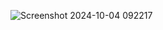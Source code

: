 ![Screenshot 2024-10-04 092217](https://github.com/user-attachments/assets/4e29c545-98c3-40af-bfe3-eaf55452cd1d)
